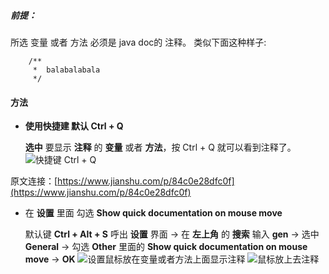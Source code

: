 ##### 前提：
 所选 变量 或者 方法 必须是 java doc的 注释。
类似下面这种样子:
```
    /**
     *  balabalabala
     */
```

#### 方法
*  **使用快捷建 默认 Ctrl + Q**

    **选中** 要显示 **注释** 的 **变量** 或者 **方法**，按 Ctrl + Q 就可以看到注释了。
![快捷键 Ctrl + Q](https://upload-images.jianshu.io/upload_images/1709375-758af6f01305de90.gif?imageMogr2/auto-orient/strip)

原文连接：[https://www.jianshu.com/p/84c0e28dfc0f](https://www.jianshu.com/p/84c0e28dfc0f)

*  在 **设置** 里面 勾选 **Show quick documentation on mouse move**

    默认键 **Ctrl  + Alt + S** 呼出 **设置** 界面   →  在 **左上角** 的 **搜索** 输入  **gen**  →  选中  **General**  →  勾选  **Other** 里面的  **Show quick documentation on mouse move**  → **OK**
       ![设置鼠标放在变量或者方法上面显示注释](https://upload-images.jianshu.io/upload_images/1709375-69dd9f10798b5d19.png?imageMogr2/auto-orient/strip%7CimageView2/2/w/1240)
![鼠标放上去注释](https://upload-images.jianshu.io/upload_images/1709375-9dcd74aae1b722be.gif?imageMogr2/auto-orient/strip)
